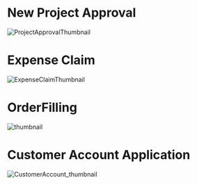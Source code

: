# New Project Approval
![ProjectApprovalThumbnail](https://user-images.githubusercontent.com/80381121/143540609-464c3936-b359-4f5a-b2ca-5a829068f152.png)


# Expense Claim 
![ExpenseClaimThumbnail](https://user-images.githubusercontent.com/80381121/143540599-0ad02941-9985-4c77-b8cb-e8bf3f08d216.png)

# OrderFilling
![thumbnail](https://user-images.githubusercontent.com/42858836/143553085-7fee4988-bae3-44a5-b4f8-bb74bbd72ced.png)

# Customer Account Application
![CustomerAccount_thumbnail](https://user-images.githubusercontent.com/92291258/143553609-f1fbcb27-ba15-4638-81a3-ab801ff844ac.jpg)

